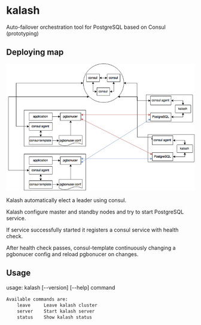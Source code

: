 # kalash
Auto-failover orchestration tool for PostgreSQL based on Consul (prototyping)

## Deploying map

![Deploying map](https://github.com/hypersleep/kalash/blob/master/map.png)

Kalash automatically elect a leader using consul.

Kalash configure master and standby nodes and try to start PostgreSQL service.

If service successfully started it registers a consul service with health check.

After health check passes, consul-template continuously changing a pgbonucer config and reload pgbonucer on changes. 

## Usage

usage: kalash [--version] [--help] command

	Available commands are:
	    leave     Leave kalash cluster
	    server    Start kalash server
	    status    Show kalash status
